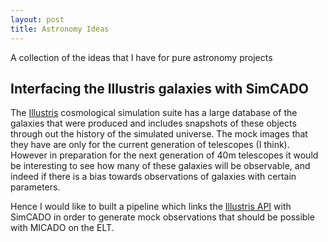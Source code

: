 ```yaml
---
layout: post
title: Astronomy Ideas
---
```


A collection of the ideas that I have for pure astronomy projects

Interfacing the Illustris galaxies with SimCADO
---
The [Illustris] cosmological simulation suite has a large database of the galaxies
that were produced and includes snapshots of these objects through out the 
history of the simulated universe. The mock images that they have are only for 
the current generation of telescopes (I think). However in preparation for the
next generation of 40m telescopes it would be interesting to see how many of
these galaxies will be observable, and indeed if there is a bias towards
observations of galaxies with certain parameters. 

Hence I would like to built a pipeline which links the [Illustris API] with 
SimCADO in order to generate mock observations that should be possible with 
MICADO on the ELT.

[Illustris]: http://www.illustris-project.org/
[Illustris API]: http://www.illustris-project.org/data/docs/api/
